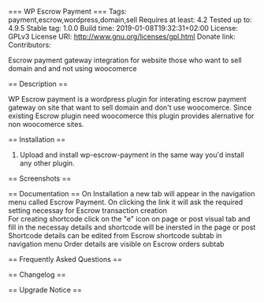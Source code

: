=== WP Escrow Payment ===
Tags: payment,escrow,wordpress,domain,sell
Requires at least: 4.2
Tested up to: 4.9.5
Stable tag: 1.0.0
Build time: 2019-01-08T19:32:31+02:00
License: GPLv3
License URI: http://www.gnu.org/licenses/gpl.html
Donate link: 
Contributors: 

Escrow payment gateway integration for website those who want to sell domain and and not using woocomerce

== Description ==

WP Escrow payment is a wordpress plugin for interating escrow payment gateway on site that want to sell domain and don't use woocomerce. Since existing Escrow plugin need woocomerce this plugin provides alernative for non woocomerce sites.


== Installation ==

1. Upload and install wp-escrow-payment in the same way you'd install any other plugin.

== Screenshots ==


== Documentation ==
On Installation a new tab will appear in the navigation menu called Escrow Payment.
On clicking the link it will ask the required setting necessay for Escrow transaction creation	
For creating shortcode click on the "e" icon on page or post visual tab and fill in the necessay details and shortcode will be inersted in the page or post
Shortcode details can be edited from Escrow shortcode subtab in navigation menu
Order details are visible on Escrow orders subtab

== Frequently Asked Questions ==


== Changelog ==


== Upgrade Notice ==
